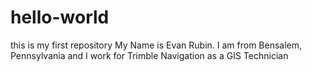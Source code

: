 # hello-world
this is my first repository
My Name is Evan Rubin. I am from Bensalem, Pennsylvania and I work for Trimble Navigation as a GIS Technician
